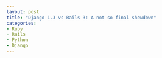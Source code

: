 ```yaml
---
layout: post
title: "Django 1.3 vs Rails 3: A not so final showdown"
categories:
- Ruby
- Rails
- Python
- Django
---
```

